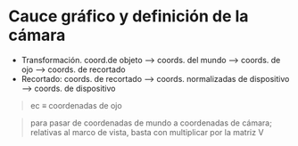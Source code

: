 # Cauce gráfico y definición de la cámara

* Transformación. coord.de objeto --> coords. del mundo --> coords. de ojo --> coords. de recortado
* Recortado: coords. de recortado --> coords. normalizadas de dispositivo --> coords. de dispositivo

> ec $\equiv$ coordenadas de ojo

> para pasar de coordenadas de mundo a coordenadas de cámara; relativas al marco de vista, basta con multiplicar por la matriz V